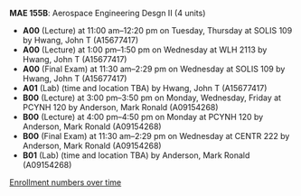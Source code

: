 **MAE 155B**: Aerospace Engineering Desgn II (4 units)

- **A00** (Lecture) at 11:00 am–12:20 pm on Tuesday, Thursday at SOLIS 109 by Hwang, John T (A15677417)
- **A00** (Lecture) at 1:00 pm–1:50 pm on Wednesday at WLH 2113 by Hwang, John T (A15677417)
- **A00** (Final Exam) at 11:30 am–2:29 pm on Wednesday at SOLIS 109 by Hwang, John T (A15677417)
- **A01** (Lab) (time and location TBA) by Hwang, John T (A15677417)
- **B00** (Lecture) at 3:00 pm–3:50 pm on Monday, Wednesday, Friday at PCYNH 120 by Anderson, Mark Ronald (A09154268)
- **B00** (Lecture) at 4:00 pm–4:50 pm on Monday at PCYNH 120 by Anderson, Mark Ronald (A09154268)
- **B00** (Final Exam) at 11:30 am–2:29 pm on Wednesday at CENTR 222 by Anderson, Mark Ronald (A09154268)
- **B01** (Lab) (time and location TBA) by Anderson, Mark Ronald (A09154268)

[Enrollment numbers over time](./MAE155B.tsv)
